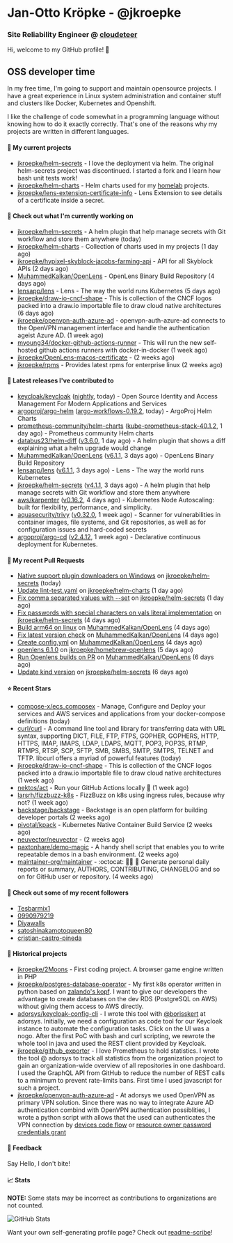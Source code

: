 # Jan-Otto Kröpke - @jkroepke
### Site Reliability Engineer @ [cloudeteer](https://github.com/adorsys)

Hi, welcome to my GitHub profile! 👋

## OSS developer time
In my free time, I'm going to support and maintain opensource projects. I have a great experience in Linux system administration and container stuff and clusters like Docker, Kubernetes and Openshift.

I like the challenge of code somewhat in a programming language without knowing how to do it exactly correctly. That's one of the reasons why my projects are written in different languages.

#### 🌱 My current projects
- [jkroepke/helm-secrets](https://github.com/jkroepke/helm-secrets) - I love the deployment via helm. The original helm-secrets project was discontinued. I started a fork and I learn how bash unit tests work!
- [jkroepke/helm-charts](https://github.com/jkroepke/helm-charts) - Helm charts used for my [homelab](https://github.com/jkroepke/homelab) projects.
- [jkroepke/lens-extension-certificate-info](https://github.com/jkroepke/lens-extension-certificate-info) - Lens Extension to see details of a certificate inside a secret.

#### 👷 Check out what I'm currently working on

- [jkroepke/helm-secrets](https://github.com/jkroepke/helm-secrets) - A helm plugin that help manage secrets with Git workflow and store them anywhere (today)
- [jkroepke/helm-charts](https://github.com/jkroepke/helm-charts) - Collection of charts used in my projects (1 day ago)
- [jkroepke/hypixel-skyblock-jacobs-farming-api](https://github.com/jkroepke/hypixel-skyblock-jacobs-farming-api) - API for all Skyblock APIs (2 days ago)
- [MuhammedKalkan/OpenLens](https://github.com/MuhammedKalkan/OpenLens) - OpenLens Binary Build Repository (4 days ago)
- [lensapp/lens](https://github.com/lensapp/lens) - Lens - The way the world runs Kubernetes (5 days ago)
- [jkroepke/draw-io-cncf-shape](https://github.com/jkroepke/draw-io-cncf-shape) - This is collection of the CNCF logos packed into a draw.io importable file to draw cloud native architectures (6 days ago)
- [jkroepke/openvpn-auth-azure-ad](https://github.com/jkroepke/openvpn-auth-azure-ad) - openvpn-auth-azure-ad connects to the OpenVPN management interface and handle the authentication ageist Azure AD. (1 week ago)
- [myoung34/docker-github-actions-runner](https://github.com/myoung34/docker-github-actions-runner) - This will run the new self-hosted github actions runners with docker-in-docker (1 week ago)
- [jkroepke/OpenLens-macos-certificate](https://github.com/jkroepke/OpenLens-macos-certificate) -  (2 weeks ago)
- [jkroepke/rpms](https://github.com/jkroepke/rpms) - Provides latest rpms for enterprise linux (2 weeks ago)

#### 🔭 Latest releases I've contributed to

- [keycloak/keycloak](https://github.com/keycloak/keycloak) ([nightly](https://github.com/keycloak/keycloak/releases/tag/nightly), today) - Open Source Identity and Access Management For Modern Applications and Services
- [argoproj/argo-helm](https://github.com/argoproj/argo-helm) ([argo-workflows-0.19.2](https://github.com/argoproj/argo-helm/releases/tag/argo-workflows-0.19.2), today) - ArgoProj Helm Charts
- [prometheus-community/helm-charts](https://github.com/prometheus-community/helm-charts) ([kube-prometheus-stack-40.1.2](https://github.com/prometheus-community/helm-charts/releases/tag/kube-prometheus-stack-40.1.2), 1 day ago) - Prometheus community Helm charts
- [databus23/helm-diff](https://github.com/databus23/helm-diff) ([v3.6.0](https://github.com/databus23/helm-diff/releases/tag/v3.6.0), 1 day ago) - A helm plugin that shows a diff explaining what a helm upgrade would change
- [MuhammedKalkan/OpenLens](https://github.com/MuhammedKalkan/OpenLens) ([v6.1.1](https://github.com/MuhammedKalkan/OpenLens/releases/tag/v6.1.1), 3 days ago) - OpenLens Binary Build Repository
- [lensapp/lens](https://github.com/lensapp/lens) ([v6.1.1](https://github.com/lensapp/lens/releases/tag/v6.1.1), 3 days ago) - Lens - The way the world runs Kubernetes
- [jkroepke/helm-secrets](https://github.com/jkroepke/helm-secrets) ([v4.1.1](https://github.com/jkroepke/helm-secrets/releases/tag/v4.1.1), 3 days ago) - A helm plugin that help manage secrets with Git workflow and store them anywhere
- [aws/karpenter](https://github.com/aws/karpenter) ([v0.16.2](https://github.com/aws/karpenter/releases/tag/v0.16.2), 4 days ago) - Kubernetes Node Autoscaling: built for flexibility, performance, and simplicity.
- [aquasecurity/trivy](https://github.com/aquasecurity/trivy) ([v0.32.0](https://github.com/aquasecurity/trivy/releases/tag/v0.32.0), 1 week ago) - Scanner for vulnerabilities in container images, file systems, and Git repositories, as well as for configuration issues and hard-coded secrets
- [argoproj/argo-cd](https://github.com/argoproj/argo-cd) ([v2.4.12](https://github.com/argoproj/argo-cd/releases/tag/v2.4.12), 1 week ago) - Declarative continuous deployment for Kubernetes.

#### 🔨 My recent Pull Requests

- [Native support plugin downloaders on Windows](https://github.com/jkroepke/helm-secrets/pull/275) on [jkroepke/helm-secrets](https://github.com/jkroepke/helm-secrets) (today)
- [Update lint-test.yaml](https://github.com/jkroepke/helm-charts/pull/20) on [jkroepke/helm-charts](https://github.com/jkroepke/helm-charts) (1 day ago)
- [Fix comma separated values with --set](https://github.com/jkroepke/helm-secrets/pull/274) on [jkroepke/helm-secrets](https://github.com/jkroepke/helm-secrets) (1 day ago)
- [Fix passwords with special characters on vals literal implementation](https://github.com/jkroepke/helm-secrets/pull/270) on [jkroepke/helm-secrets](https://github.com/jkroepke/helm-secrets) (4 days ago)
- [Build arm64 on linux](https://github.com/MuhammedKalkan/OpenLens/pull/45) on [MuhammedKalkan/OpenLens](https://github.com/MuhammedKalkan/OpenLens) (4 days ago)
- [Fix latest version check](https://github.com/MuhammedKalkan/OpenLens/pull/44) on [MuhammedKalkan/OpenLens](https://github.com/MuhammedKalkan/OpenLens) (4 days ago)
- [Create config.yml](https://github.com/MuhammedKalkan/OpenLens/pull/42) on [MuhammedKalkan/OpenLens](https://github.com/MuhammedKalkan/OpenLens) (4 days ago)
- [openlens 6.1.0](https://github.com/jkroepke/homebrew-openlens/pull/10) on [jkroepke/homebrew-openlens](https://github.com/jkroepke/homebrew-openlens) (5 days ago)
- [Run Openlens builds on PR](https://github.com/MuhammedKalkan/OpenLens/pull/40) on [MuhammedKalkan/OpenLens](https://github.com/MuhammedKalkan/OpenLens) (6 days ago)
- [Update kind version](https://github.com/jkroepke/helm-secrets/pull/269) on [jkroepke/helm-secrets](https://github.com/jkroepke/helm-secrets) (6 days ago)

#### ⭐ Recent Stars

- [compose-x/ecs_composex](https://github.com/compose-x/ecs_composex) - Manage, Configure and Deploy your services and AWS services and applications from your docker-compose definitions (today)
- [curl/curl](https://github.com/curl/curl) - A command line tool and library for transferring data with URL syntax, supporting DICT, FILE, FTP, FTPS, GOPHER, GOPHERS, HTTP, HTTPS, IMAP, IMAPS, LDAP, LDAPS, MQTT, POP3, POP3S, RTMP, RTMPS, RTSP, SCP, SFTP, SMB, SMBS, SMTP, SMTPS, TELNET and TFTP. libcurl offers a myriad of powerful features (today)
- [jkroepke/draw-io-cncf-shape](https://github.com/jkroepke/draw-io-cncf-shape) - This is collection of the CNCF logos packed into a draw.io importable file to draw cloud native architectures (1 week ago)
- [nektos/act](https://github.com/nektos/act) - Run your GitHub Actions locally 🚀 (1 week ago)
- [larsrh/fizzbuzz-k8s](https://github.com/larsrh/fizzbuzz-k8s) - FizzBuzz on k8s using ingress rules, because why not? (1 week ago)
- [backstage/backstage](https://github.com/backstage/backstage) - Backstage is an open platform for building developer portals (2 weeks ago)
- [pivotal/kpack](https://github.com/pivotal/kpack) - Kubernetes Native Container Build Service (2 weeks ago)
- [neuvector/neuvector](https://github.com/neuvector/neuvector) -  (2 weeks ago)
- [paxtonhare/demo-magic](https://github.com/paxtonhare/demo-magic) - A handy shell script that enables you to write repeatable demos in a bash environment. (2 weeks ago)
- [maintainer-org/maintainer](https://github.com/maintainer-org/maintainer) - :octocat: :man_technologist: :whale: Generate personal daily reports or summary, AUTHORS, CONTRIBUTING, CHANGELOG and so on for GitHub user or repository. (4 weeks ago)

#### 👯 Check out some of my recent followers

- [Tesbarmix1](https://github.com/Tesbarmix1)
- [0990979219](https://github.com/0990979219)
- [Diyawalls](https://github.com/Diyawalls)
- [satoshinakamotoqueen80](https://github.com/satoshinakamotoqueen80)
- [cristian-castro-pineda](https://github.com/cristian-castro-pineda)

#### 📜 Historical projects
- [jkroepke/2Moons](https://github.com/jkroepke/2Moons) - First coding project. A browser game engine written in PHP
- [jkroepke/postgres-database-operator](https://github.com/jkroepke/postgres-database-operator) - My first k8s operator written in python based on [zalando's kopf](https://github.com/zalando-incubator/kopf). I want to give our developers the advantage to create databases on the dev RDS (PostgreSQL on AWS) without giving them access to AWS directly.
- [adorsys/keycloak-config-cli](https://github.com/adorsys/keycloak-config-cli) - I wrote this tool with [@borisskert](https://github.com/borisskert) at adorsys. Initially, we need a configuration as code tool for our Keycloak instance to automate the configuration tasks. Click on the UI was a nogo. After the first PoC with bash and curl scripting, we rewrote the whole tool in java and used the REST client provided by Keycloak.
- [jkroepke/github_exporter](https://github.com/jkroepke/github_exporter) - I love Prometheus to hold statistics. I wrote the tool @ adorsys to track all statistics from the organization project to gain an organization-wide overview of all repositories in one dashboard. I used the GraphQL API from GitHub to reduce the number of REST calls to a minimum to prevent rate-limits bans. First time I used javascript for such a project.
- [jkroepke/openvpn-auth-azure-ad](https://github.com/jkroepke/openvpn-auth-azure-ad) - At adorsys we used OpenVPN as primary VPN solution. Since there was no way to integrate Azure AD authentication combind with OpenVPN authentication possiblities, I wrote a python script with allows that the used can authenticates the VPN connection by [devices code flow](https://docs.microsoft.com/en-us/azure/active-directory/develop/v2-oauth2-device-code) or [resource owner password credentials grant](https://docs.microsoft.com/en-us/azure/active-directory/develop/v2-oauth-ropc)

#### 💬 Feedback

Say Hello, I don't bite!

#### 📈 Stats

**NOTE:** Some stats may be incorrect as contributions to organizations
are not counted.

![GitHub Stats](https://github-readme-stats.vercel.app/api?username=jkroepke&count_private=false&theme=tokyonight&show_icons=true)

Want your own self-generating profile page? Check out [readme-scribe](https://github.com/muesli/readme-scribe)!
